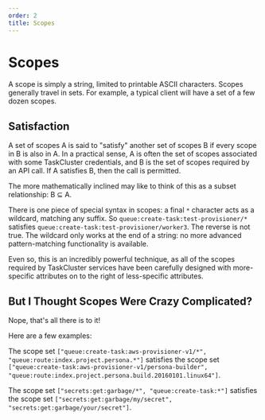 ```yaml
---
order: 2
title: Scopes
---
```


Scopes
======

A scope is simply a string, limited to printable ASCII characters.  Scopes
generally travel in sets.  For example, a typical client will have a set of a
few dozen scopes.

Satisfaction
------------

A set of scopes A is said to "satisfy" another set of scopes B if every scope
in B is also in A.  In a practical sense, A is often the set of scopes
associated with some TaskCluster credentials, and B is the set of scopes
required by an API call.  If A satisfies B, then the call is permitted.

The more mathematically inclined may like to think of this as a subset
relationship: B ⊆ A.

There is one piece of special syntax in scopes: a final `*` character acts as a
wildcard, matching any suffix.  So `queue:create-task:test-provisioner/*`
satisfies `queue:create-task:test-provisioner/worker3`.  The reverse is not
true.  The wildcard only works at the end of a string: no more advanced
pattern-matching functionality is available.

Even so, this is an incredibly powerful technique, as all of the scopes
required by TaskCluster services have been carefully designed with
more-specific attributes on to the right of less-specific attributes.

But I Thought Scopes Were Crazy Complicated?
--------------------------------------------

Nope, that's all there is to it!

Here are a few examples:

The scope set `["queue:create-task:aws-provisioner-v1/*",
"queue:route:index.project.persona.*"]` satisfies the scope set
`["queue:create-task:aws-provisioner-v1/persona-builder",
"queue:route:index.project.persona.build.20160101.linux64"]`.

The scope set `["secrets:get:garbage/*", "queue:create-task:*"]` satisfies the
scope set `["secrets:get:garbage/my/secret",
"secrets:get:garbage/your/secret"]`.
